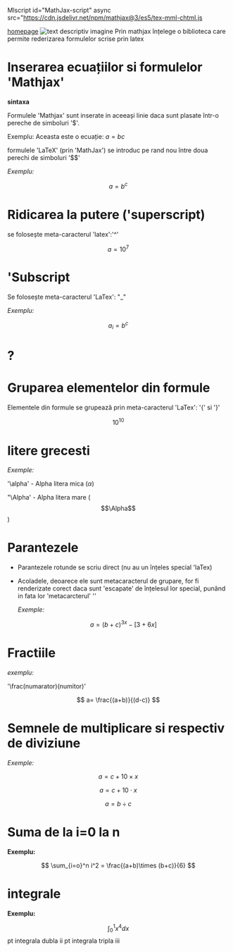 Mlscript id="MathJax-script" async src="https://cdn.jsdelivr.net/npm/mathjax@3/es5/tex-mml-chtml.js

[homepage](index.md)
![text descriptiv imagine](https://blogger.googleusercontent.com/img/b/R29vZ2xl/AVvXsEgDC20iEn99ny79tjI2L7ufMCw6r8BnY7jXKJPanFwqYmUhr49C-4sn8q7uhMp_67PW1OBSaNsNEA7ZSZidpe4yUTeO3w51uqqqIT6CTtkYqiXquSR50rLu2vjtn_GQIXWkeoGFTdLJ1Q/s1600/poze_catei_1.jpg)
Prin mathjax înțelege o biblioteca care permite rederizarea formulelor scrise prin latex 

# Inserarea ecuațiilor si formulelor 'Mathjax'

**sintaxa**

Formulele 'Mathjax' sunt inserate in aceeași linie daca sunt plasate într-o pereche de simboluri '$'.

Exemplu: Aceasta este o ecuație: $a=bc$

formulele 'LaTeX' (prin  'MathJax') se introduc pe rand nou între doua perechi de simboluri '$$'

*Exemplu:*

$$a=b^c$$

# Ridicarea la putere ('superscript)

 se folosește meta-caracterul 'latex':'^'

 $$a=10^7$$
 
# 'Subscript

Se folosește meta-caracterul 'LaTex': "_"

*Exemplu:*

$$a_i= b^c$$

# ? 

# Gruparea elementelor din formule 

Elementele din formule se grupează prin meta-caracterul 'LaTex': '{' si '}'

$$ 10^{10} $$

# litere grecesti

*Exemple:*

'\alpha' - Alpha litera mica ($\alpha$)

"\Alpha' - Alpha litera mare ($$\Alpha$$)

# Parantezele

- Parantezele rotunde se scriu direct (nu au un înțeles special 'laTex)
- Acoladele, deoarece ele sunt metacaracterul de grupare, for fi renderizate corect daca sunt 'escapate' de înțelesul lor special, punând in fata lor 'metacarcterul' '\'

  *Exemple:*

  $$a = (b+c)^{3x} - [3+6x]$$
  
# Fractiile

*exemplu:*

'\frac(numarator)(numitor)'

$$ a= \frac{(a+b)}{(d-c)} $$

# Semnele de multiplicare si respectiv de diviziune

*Exemple:*

$$ a = c + 10 \times x $$

$$ a = c + 10 \cdot x $$ 

$$ a = b \div c $$

 # Suma de la i=0 la n 

**Exemplu:**

$$ \sum_{i=o}^n i^2 = \frac{(a+b)\times (b+c)}{6} $$

# integrale 

**Exemplu:**

$$ \int_0^1 x^4 dx $$
pt integrala dubla ii
pt integrala tripla iii 

